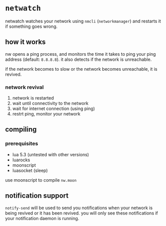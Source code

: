 # `netwatch`

netwatch watches your network using `nmcli` (`networkmanager`) and restarts it
if something goes wrong.

## how it works

nw opens a ping process, and monitors the time it takes to ping your ping
address (default: `8.8.8.8`). it also detects if the network is unreachable.

if the network becomes to slow or the network becomes unreachable, it is
revived.

### network revival

1. network is restarted
2. wait until connectivity to the network
3. wait for internet connection (using ping)
4. restrt ping, monitor your network

## compiling

### prerequisites

- lua 5.3 (untested with other versions)
- luarocks
- moonscript
- luasocket (sleep)

use moonscript to compile `nw.moon`

## notification support

`notify-send` will be used to send you notifications when your network is being
revived or it has been revived. you will only see these notifications if your
notification daemon is running.
